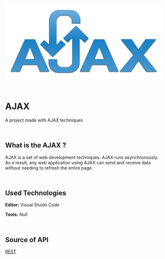 
<p align="center">
  <img src="readme-source/logo2.png" width="500" height="">
</p>

<br>


    
# AJAX

A project made with AJAX techniques

<br>

## What is the AJAX ?

AJAX is a set of web development techniques. AJAX runs asynchronously. 
As a result, any web application using AJAX can send and receive data without needing
to refresh the entire page.

<br>

  
## Used Technologies

**Editor:** Visual Stuido Code

**Tools:** Null

<br>

  
## Source of API

[REST](https://restcountries.com/)

  
